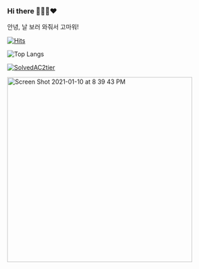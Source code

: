 ### Hi there 👩🏻‍💻❤️

안녕, 날 보러 와줘서 고마워!

[![Hits](https://hits.seeyoufarm.com/api/count/incr/badge.svg?url=https%3A%2F%2Fgithub.com%2FHyevvy&count_bg=%23FA7343&title_bg=%23555555&icon=&icon_color=%23E7E7E7&title=hits&edge_flat=false)](https://hits.seeyoufarm.com)


![Top Langs](https://github-readme-stats.vercel.app/api/top-langs/?username=Hyevvy&layout=compact)

[![SolvedAC2tier](http://mazassumnida.wtf/api/v2/generate_badge?boj=hyeg0)](https://solved.ac/hyeg0) 

<img width="428" alt="Screen Shot 2021-01-10 at 8 39 43 PM" src="https://user-images.githubusercontent.com/72402747/104121895-16034180-5385-11eb-8ce8-5dbdb0250d81.png">

